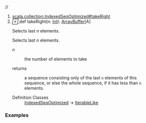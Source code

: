 //
<ol>
<li><a href="https://www.scala-lang.org/api/2.12.3/scala/collection/mutable/ArrayBuffer.html#takeRight(n:Int):Repr">scala.collection.IndexedSeqOptimized#takeRight</a></li>
<li name="scala.collection.IndexedSeqOptimized#takeRight" visbl="pub" class="indented0 " data-isabs="false" fullcomment="yes" group="Ungrouped"> <a id="takeRight(n:Int):Repr"></a><a id="takeRight(Int):ArrayBuffer[A]"></a> <span class="permalink"> <a href="../../../scala/collection/mutable/ArrayBuffer.html#takeRight(n:Int):Repr" title="Permalink"> <i class="material-icons"></i> </a> </span> <span class="modifier_kind"> <span class="modifier"></span> <span class="kind">def</span> </span> <span class="symbol"> <span class="name">takeRight</span><span class="params">(<span name="n">n: <a href="../../Int.html" class="extype" name="scala.Int">Int</a></span>)</span><span class="result">: <a href="" class="extype" name="scala.collection.mutable.ArrayBuffer">ArrayBuffer</a>[<span class="extype" name="scala.collection.mutable.ArrayBuffer.A">A</span>]</span> </span> <p class="shortcomment cmt">Selects last <i>n</i> elements.</p>
 <div class="fullcomment">
  <div class="comment cmt">
   <p>Selects last <i>n</i> elements.</p>
  </div>
  <dl class="paramcmts block">
   <dt class="param">
    n
   </dt>
   <dd class="cmt">
    <p>the number of elements to take</p>
   </dd>
   <dt>
    returns
   </dt>
   <dd class="cmt">
    <p>a sequence consisting only of the last <code>n</code> elements of this sequence, or else the whole sequence, if it has less than <code>n</code> elements.</p>
   </dd>
  </dl>
  <dl class="attributes block"> 
   <dt>
    Definition Classes
   </dt>
   <dd>
    <a href="../IndexedSeqOptimized.html" class="extype" name="scala.collection.IndexedSeqOptimized">IndexedSeqOptimized</a> → 
    <a href="../IterableLike.html" class="extype" name="scala.collection.IterableLike">IterableLike</a>
   </dd>
  </dl>
 </div> </li>
        </ol>


### Examples















